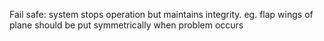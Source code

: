 Fail safe: system stops operation but maintains integrity. eg. flap wings of plane should be put symmetrically when problem occurs